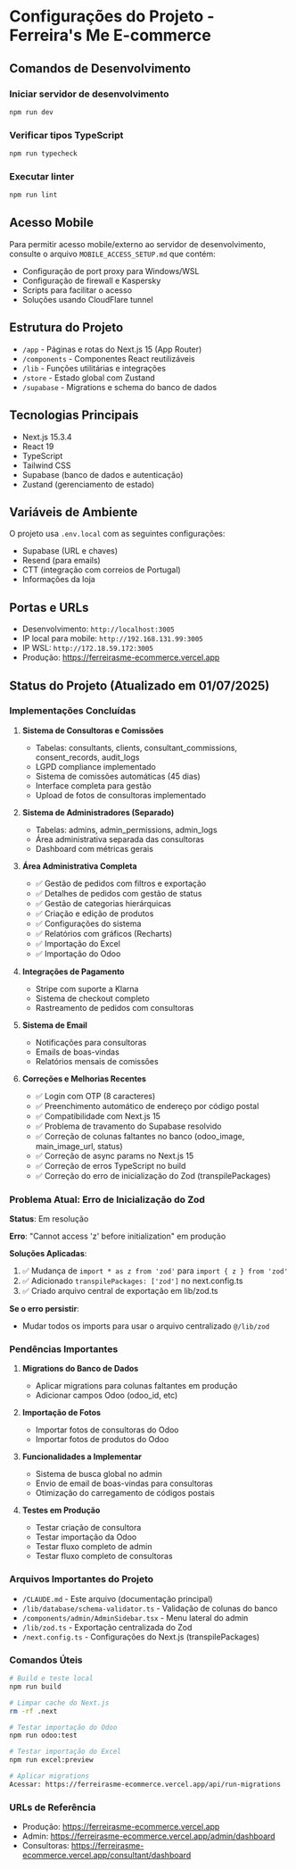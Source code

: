 # Configurações do Projeto - Ferreira's Me E-commerce

## Comandos de Desenvolvimento

### Iniciar servidor de desenvolvimento
```bash
npm run dev
```

### Verificar tipos TypeScript
```bash
npm run typecheck
```

### Executar linter
```bash
npm run lint
```

## Acesso Mobile

Para permitir acesso mobile/externo ao servidor de desenvolvimento, consulte o arquivo `MOBILE_ACCESS_SETUP.md` que contém:
- Configuração de port proxy para Windows/WSL
- Configuração de firewall e Kaspersky
- Scripts para facilitar o acesso
- Soluções usando CloudFlare tunnel

## Estrutura do Projeto

- `/app` - Páginas e rotas do Next.js 15 (App Router)
- `/components` - Componentes React reutilizáveis
- `/lib` - Funções utilitárias e integrações
- `/store` - Estado global com Zustand
- `/supabase` - Migrations e schema do banco de dados

## Tecnologias Principais

- Next.js 15.3.4
- React 19
- TypeScript
- Tailwind CSS
- Supabase (banco de dados e autenticação)
- Zustand (gerenciamento de estado)

## Variáveis de Ambiente

O projeto usa `.env.local` com as seguintes configurações:
- Supabase (URL e chaves)
- Resend (para emails)
- CTT (integração com correios de Portugal)
- Informações da loja

## Portas e URLs

- Desenvolvimento: `http://localhost:3005`
- IP local para mobile: `http://192.168.131.99:3005`
- IP WSL: `http://172.18.59.172:3005`
- Produção: https://ferreirasme-ecommerce.vercel.app

## Status do Projeto (Atualizado em 01/07/2025)

### Implementações Concluídas

1. **Sistema de Consultoras e Comissões**
   - Tabelas: consultants, clients, consultant_commissions, consent_records, audit_logs
   - LGPD compliance implementado
   - Sistema de comissões automáticas (45 dias)
   - Interface completa para gestão
   - Upload de fotos de consultoras implementado

2. **Sistema de Administradores (Separado)**
   - Tabelas: admins, admin_permissions, admin_logs
   - Área administrativa separada das consultoras
   - Dashboard com métricas gerais

3. **Área Administrativa Completa**
   - ✅ Gestão de pedidos com filtros e exportação
   - ✅ Detalhes de pedidos com gestão de status
   - ✅ Gestão de categorias hierárquicas
   - ✅ Criação e edição de produtos
   - ✅ Configurações do sistema
   - ✅ Relatórios com gráficos (Recharts)
   - ✅ Importação do Excel
   - ✅ Importação do Odoo

4. **Integrações de Pagamento**
   - Stripe com suporte a Klarna
   - Sistema de checkout completo
   - Rastreamento de pedidos com consultoras

5. **Sistema de Email**
   - Notificações para consultoras
   - Emails de boas-vindas
   - Relatórios mensais de comissões

6. **Correções e Melhorias Recentes**
   - ✅ Login com OTP (8 caracteres)
   - ✅ Preenchimento automático de endereço por código postal
   - ✅ Compatibilidade com Next.js 15
   - ✅ Problema de travamento do Supabase resolvido
   - ✅ Correção de colunas faltantes no banco (odoo_image, main_image_url, status)
   - ✅ Correção de async params no Next.js 15
   - ✅ Correção de erros TypeScript no build
   - ✅ Correção do erro de inicialização do Zod (transpilePackages)

### Problema Atual: Erro de Inicialização do Zod

**Status**: Em resolução

**Erro**: "Cannot access 'z' before initialization" em produção

**Soluções Aplicadas**:
1. ✅ Mudança de `import * as z from 'zod'` para `import { z } from 'zod'`
2. ✅ Adicionado `transpilePackages: ['zod']` no next.config.ts
3. ✅ Criado arquivo central de exportação em lib/zod.ts

**Se o erro persistir**:
- Mudar todos os imports para usar o arquivo centralizado `@/lib/zod`

### Pendências Importantes

1. **Migrations do Banco de Dados**
   - Aplicar migrations para colunas faltantes em produção
   - Adicionar campos Odoo (odoo_id, etc)

2. **Importação de Fotos**
   - Importar fotos de consultoras do Odoo
   - Importar fotos de produtos do Odoo

3. **Funcionalidades a Implementar**
   - Sistema de busca global no admin
   - Envio de email de boas-vindas para consultoras
   - Otimização do carregamento de códigos postais

4. **Testes em Produção**
   - Testar criação de consultora
   - Testar importação da Odoo
   - Testar fluxo completo de admin
   - Testar fluxo completo de consultoras

### Arquivos Importantes do Projeto

- `/CLAUDE.md` - Este arquivo (documentação principal)
- `/lib/database/schema-validator.ts` - Validação de colunas do banco
- `/components/admin/AdminSidebar.tsx` - Menu lateral do admin
- `/lib/zod.ts` - Exportação centralizada do Zod
- `/next.config.ts` - Configurações do Next.js (transpilePackages)

### Comandos Úteis

```bash
# Build e teste local
npm run build

# Limpar cache do Next.js
rm -rf .next

# Testar importação do Odoo
npm run odoo:test

# Testar importação do Excel
npm run excel:preview

# Aplicar migrations
Acessar: https://ferreirasme-ecommerce.vercel.app/api/run-migrations
```

### URLs de Referência

- Produção: https://ferreirasme-ecommerce.vercel.app
- Admin: https://ferreirasme-ecommerce.vercel.app/admin/dashboard
- Consultoras: https://ferreirasme-ecommerce.vercel.app/consultant/dashboard